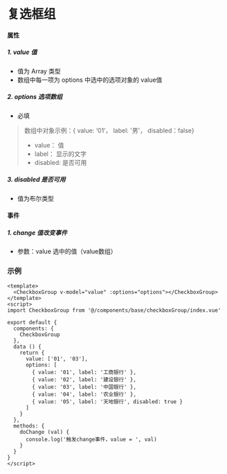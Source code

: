 # 复选框组
#### 属性
##### 1. value 值
* 值为 Array 类型
* 数组中每一项为 options 中选中的选项对象的 value值

##### 2. options 选项数组
* 必填
> 数组中对象示例：{ value: ‘01’， label: '男'， disabled：false}
> * value： 值
> * label： 显示的文字
> * disabled: 是否可用

##### 3. disabled 是否可用
* 值为布尔类型

#### 事件
##### 1. change 值改变事件
* 参数：value 选中的值（value数组）

### 示例
```vue
<template>
  <CheckboxGroup v-model="value" :options="options"></CheckboxGroup>
</template>
<script>
import CheckboxGroup from '@/components/base/checkboxGroup/index.vue'

export default {
  components: {
    CheckboxGroup
  },
  data () {
    return {
      value: ['01', '03'],
      options: [
        { value: '01', label: '工商银行' },
        { value: '02', label: '建设银行' },
        { value: '03', label: '中国银行' },
        { value: '04', label: '农业银行' },
        { value: '05', label: '天地银行', disabled: true }
      ]
    }
  },
  methods: {
    doChange (val) {
      console.log('触发change事件，value = ', val)
    }
  }
}
</script>
```
